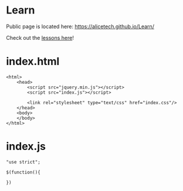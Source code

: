 # Learn

Public page is located here: https://alicetech.github.io/Learn/
 
Check out the [lessons here](lessons)!

# index.html
````
<html>
    <head>
        <script src="jquery.min.js"></script>
        <script src="index.js"></script>
        
        <link rel="stylesheet" type="text/css" href="index.css"/>
    </head>
    <body>
    </body>
</html>
````

# index.js

````
"use strict";

$(function(){
	
})
````
